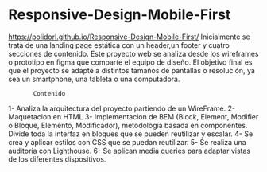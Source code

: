 # Responsive-Design-Mobile-First   
https://polidorl.github.io/Responsive-Design-Mobile-First/
Inicialmente se trata de una landing page estática  con un header,un footer y cuatro secciones de contenido.
Este proyecto web se analiza desde los wireframes o prototipo en figma que comparte el equipo de diseño.
El objetivo final es que el proyecto se adapte a distintos tamaños de pantallas o resolución, ya sea un smartphone, una tableta o una computadora.

           Contenido
1- Analiza la arquitectura del proyecto partiendo de un WireFrame.
2- Maquetacion en HTML
3- Implementacion de BEM (Block, Element, Modifier o Bloque, Elemento, Modificador), metodología basada en componentes. Divide toda la interfaz en bloques que se pueden reutilizar y escalar.
4- Se crea y aplicar estilos con CSS que se puedan reutilizar.
5- Se realiza una auditoría con Lighthouse.
6- Se aplican media queries para adaptar vistas de los diferentes dispositivos.
